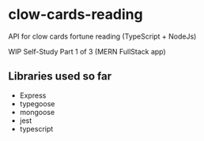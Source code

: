 # clow-cards-reading
API for clow cards fortune reading (TypeScript + NodeJs)

WIP Self-Study
Part 1 of 3 (MERN FullStack app)

## Libraries used so far
- Express
- typegoose
- mongoose
- jest
- typescript
